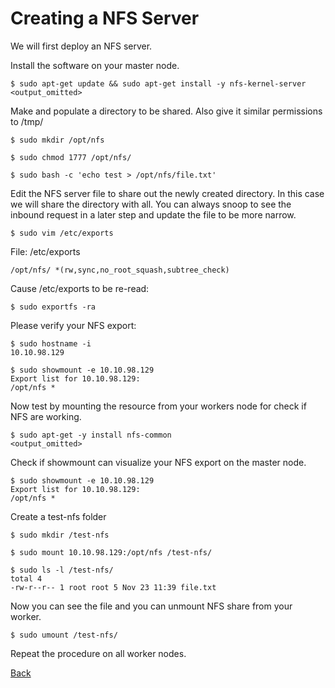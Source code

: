 
# Creating a NFS Server

We will first deploy an NFS server. 

Install the software on your master node.

```
$ sudo apt-get update && sudo apt-get install -y nfs-kernel-server  
<output_omitted>
```

Make and populate a directory to be shared. Also give it similar permissions to /tmp/

```
$ sudo mkdir /opt/nfs
```

```
$ sudo chmod 1777 /opt/nfs/
```
```
$ sudo bash -c 'echo test > /opt/nfs/file.txt'
```

Edit the NFS server file to share out the newly created directory. In this case we will share the directory with all. You can always snoop to see the inbound request in a later step and update the file to be more narrow.


```
$ sudo vim /etc/exports
```


File: /etc/exports


```
/opt/nfs/ *(rw,sync,no_root_squash,subtree_check)
```


Cause /etc/exports to be re-read:


```
$ sudo exportfs -ra
```
Please verify your NFS export:
```  
$ sudo hostname -i
10.10.98.129
```
```
$ sudo showmount -e 10.10.98.129
Export list for 10.10.98.129:
/opt/nfs *
```
Now test by mounting the resource from your workers node for check if NFS are working.

```
$ sudo apt-get -y install nfs-common  
<output_omitted>  
```
Check if showmount can visualize your NFS export on the master node.
```
$ sudo showmount -e 10.10.98.129
Export list for 10.10.98.129:
/opt/nfs *
```
Create a test-nfs folder

```
$ sudo mkdir /test-nfs
```


```
$ sudo mount 10.10.98.129:/opt/nfs /test-nfs/
```

```
$ sudo ls -l /test-nfs/
total 4
-rw-r--r-- 1 root root 5 Nov 23 11:39 file.txt
```

Now you can see the file and you can unmount NFS share from your worker.
```
$ sudo umount /test-nfs/
```

Repeat the procedure on all worker nodes.


[Back](lab07.md)
